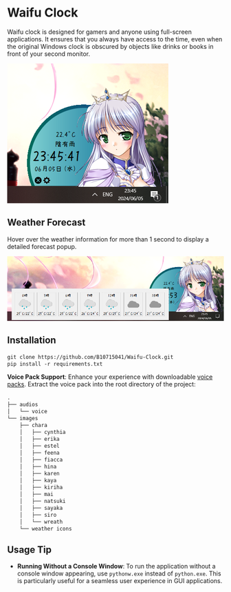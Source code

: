 # Waifu Clock

Waifu clock is designed for gamers and anyone using full-screen applications. It ensures that you always have access to the time, even when the original Windows clock is obscured by objects like drinks or books in front of your second monitor.

![](images/ss.png)


## Weather Forecast

Hover over the weather information for more than 1 second to display a detailed forecast popup.

![](images/ss_forecast.png)


## Installation

```
git clone https://github.com/B10715041/Waifu-Clock.git
pip install -r requirements.txt
```

**Voice Pack Support**: Enhance your experience with downloadable [voice packs](https://github.com/B10715041/Waifu-Clock/releases/tag/VociePack).
Extract the voice pack into the root directory of the project:

```
.
├── audios
│   └── voice
└── images
    ├── chara
    │   ├── cynthia
    │   ├── erika
    │   ├── estel
    │   ├── feena
    │   ├── fiacca
    │   ├── hina
    │   ├── karen
    │   ├── kaya
    │   ├── kiriha
    │   ├── mai
    │   ├── natsuki
    │   ├── sayaka
    │   ├── siro
    │   └── wreath
    └── weather icons
```

## Usage Tip

- **Running Without a Console Window**: To run the application without a console window appearing, use `pythonw.exe` instead of `python.exe`. This is particularly useful for a seamless user experience in GUI applications.

